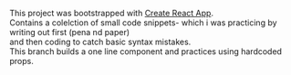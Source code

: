 This project was bootstrapped with [Create React App](https://github.com/facebook/create-react-app).  
Contains a colelction of small code snippets- which i was practicing by writing out first (pena nd paper)  
and then coding to catch basic syntax mistakes.  
This branch builds a one line component and practices using hardcoded props.
